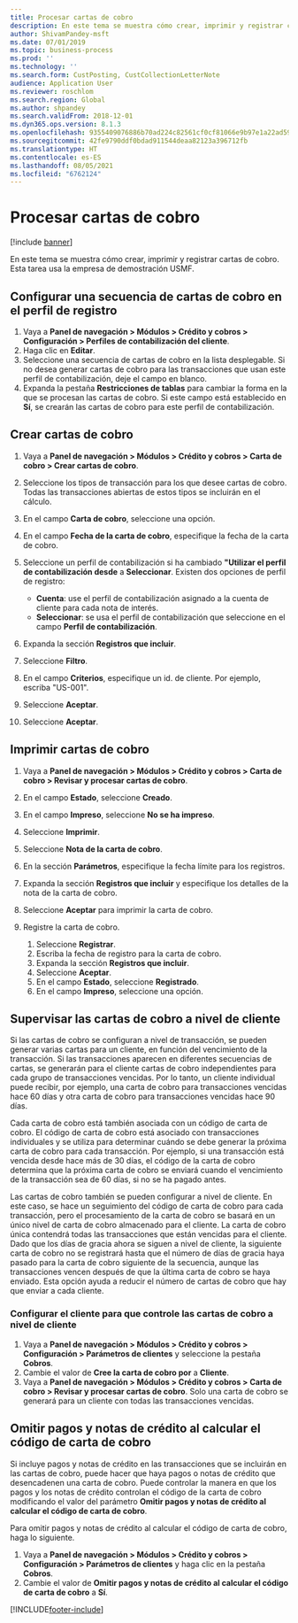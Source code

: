 ```yaml
---
title: Procesar cartas de cobro
description: En este tema se muestra cómo crear, imprimir y registrar cartas de cobro.
author: ShivamPandey-msft
ms.date: 07/01/2019
ms.topic: business-process
ms.prod: ''
ms.technology: ''
ms.search.form: CustPosting, CustCollectionLetterNote
audience: Application User
ms.reviewer: roschlom
ms.search.region: Global
ms.author: shpandey
ms.search.validFrom: 2018-12-01
ms.dyn365.ops.version: 8.1.3
ms.openlocfilehash: 9355409076886b70ad224c82561cf0cf81066e9b97e1a22ad59ce04be2c90158
ms.sourcegitcommit: 42fe9790ddf0bdad911544deaa82123a396712fb
ms.translationtype: HT
ms.contentlocale: es-ES
ms.lasthandoff: 08/05/2021
ms.locfileid: "6762124"
---
```

# <a name="process-collection-letters"></a>Procesar cartas de cobro

[!include [banner](../../includes/banner.md)]

En este tema se muestra cómo crear, imprimir y registrar cartas de cobro. Esta tarea usa la empresa de demostración USMF.

## <a name="set-up-a-collection-letter-sequence-on-the-posting-profile"></a>Configurar una secuencia de cartas de cobro en el perfil de registro
1. Vaya a **Panel de navegación > Módulos > Crédito y cobros > Configuración > Perfiles de contabilización del cliente**.
2. Haga clic en **Editar**.
3. Seleccione una secuencia de cartas de cobro en la lista desplegable. Si no desea generar cartas de cobro para las transacciones que usan este perfil de contabilización, deje el campo en blanco.  
4. Expanda la pestaña **Restricciones de tablas** para cambiar la forma en la que se procesan las cartas de cobro. Si este campo está establecido en **Sí**, se crearán las cartas de cobro para este perfil de contabilización.  

## <a name="create-collection-letters"></a>Crear cartas de cobro
1. Vaya a **Panel de navegación > Módulos > Crédito y cobros > Carta de cobro > Crear cartas de cobro**.
2. Seleccione los tipos de transacción para los que desee cartas de cobro. Todas las transacciones abiertas de estos tipos se incluirán en el cálculo.  
3. En el campo **Carta de cobro**, seleccione una opción.
4. En el campo **Fecha de la carta de cobro**, especifique la fecha de la carta de cobro.
5. Seleccione un perfil de contabilización si ha cambiado **"Utilizar el perfil de contabilización desde** a **Seleccionar**. Existen dos opciones de perfil de registro:   

   - **Cuenta**: use el perfil de contabilización asignado a la cuenta de cliente para cada nota de interés.   
   - **Seleccionar**: se usa el perfil de contabilización que seleccione en el campo **Perfil de contabilización**.  

6. Expanda la sección **Registros que incluir**.
7. Seleccione **Filtro**.
8. En el campo **Criterios**, especifique un id. de cliente. Por ejemplo, escriba "US-001".
9. Seleccione **Aceptar**.
10. Seleccione **Aceptar**.

## <a name="print-collection-letters"></a>Imprimir cartas de cobro
1. Vaya a **Panel de navegación > Módulos > Crédito y cobros > Carta de cobro > Revisar y procesar cartas de cobro**.
2. En el campo **Estado**, seleccione **Creado**.
3. En el campo **Impreso**, seleccione **No se ha impreso**.
4. Seleccione **Imprimir**.
5. Seleccione **Nota de la carta de cobro**.
6. En la sección **Parámetros**, especifique la fecha límite para los registros.
7. Expanda la sección **Registros que incluir** y especifique los detalles de la nota de la carta de cobro.
8. Seleccione **Aceptar** para imprimir la carta de cobro.
9. Registre la carta de cobro.

    1. Seleccione **Registrar**.
    1. Escriba la fecha de registro para la carta de cobro.
    1. Expanda la sección **Registros que incluir**.
    1. Seleccione **Aceptar**.
    1. En el campo **Estado**, seleccione **Registrado**.
    1. En el campo **Impreso**, seleccione una opción.

## <a name="control-collection-letters-at-the-customer-level"></a>Supervisar las cartas de cobro a nivel de cliente
Si las cartas de cobro se configuran a nivel de transacción, se pueden generar varias cartas para un cliente, en función del vencimiento de la transacción. Si las transacciones aparecen en diferentes secuencias de cartas, se generarán para el cliente cartas de cobro independientes para cada grupo de transacciones vencidas. Por lo tanto, un cliente individual puede recibir, por ejemplo, una carta de cobro para transacciones vencidas hace 60 días y otra carta de cobro para transacciones vencidas hace 90 días. 

Cada carta de cobro está también asociada con un código de carta de cobro. El código de carta de cobro está asociado con transacciones individuales y se utiliza para determinar cuándo se debe generar la próxima carta de cobro para cada transacción. Por ejemplo, si una transacción está vencida desde hace más de 30 días, el código de la carta de cobro determina que la próxima carta de cobro se enviará cuando el vencimiento de la transacción sea de 60 días, si no se ha pagado antes. 

Las cartas de cobro también se pueden configurar a nivel de cliente. En este caso, se hace un seguimiento del código de carta de cobro para cada transacción, pero el procesamiento de la carta de cobro se basará en un único nivel de carta de cobro almacenado para el cliente. La carta de cobro única contendrá todas las transacciones que están vencidas para el cliente. Dado que los días de gracia ahora se siguen a nivel de cliente, la siguiente carta de cobro no se registrará hasta que el número de días de gracia haya pasado para la carta de cobro siguiente de la secuencia, aunque las transacciones vencen después de que la última carta de cobro se haya enviado. Esta opción ayuda a reducir el número de cartas de cobro que hay que enviar a cada cliente.

### <a name="set-up-the-customer-to-control-collection-letters-at-the-customer-level"></a>Configurar el cliente para que controle las cartas de cobro a nivel de cliente
1.  Vaya a **Panel de navegación > Módulos > Crédito y cobros > Configuración > Parámetros de clientes** y seleccione la pestaña **Cobros**. 
2.  Cambie el valor de **Cree la carta de cobro por** a **Cliente**. 
3.  Vaya a **Panel de navegación > Módulos > Crédito y cobros > Carta de cobro > Revisar y procesar cartas de cobro**. Solo una carta de cobro se generará para un cliente con todas las transacciones vencidas.

## <a name="ignore-payments-and-credit-memos-when-calculating-the-collection-letter-code"></a>Omitir pagos y notas de crédito al calcular el código de carta de cobro
Si incluye pagos y notas de crédito en las transacciones que se incluirán en las cartas de cobro, puede hacer que haya pagos o notas de crédito que desencadenen una carta de cobro. Puede controlar la manera en que los pagos y los notas de crédito controlan el código de la carta de cobro modificando el valor del parámetro **Omitir pagos y notas de crédito al calcular el código de carta de cobro**. 

Para omitir pagos y notas de crédito al calcular el código de carta de cobro, haga lo siguiente.

1. Vaya a **Panel de navegación > Módulos > Crédito y cobros > Configuración > Parámetros de clientes** y haga clic en la pestaña **Cobros**. 
2. Cambie el valor de **Omitir pagos y notas de crédito al calcular el código de carta de cobro** a **Sí**.


[!INCLUDE[footer-include](../../../includes/footer-banner.md)]